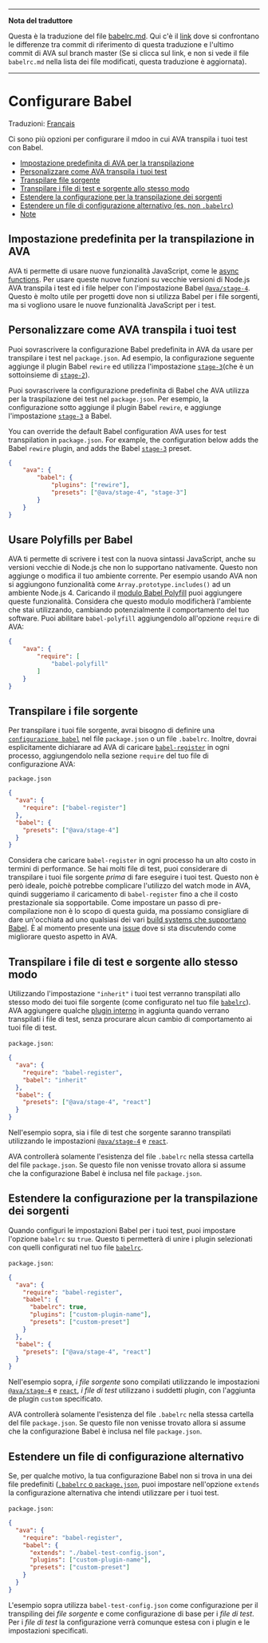 ___
**Nota del traduttore**

Questa è la traduzione del file [babelrc.md](https://github.com/avajs/ava/blob/main/docs/recipes/babelrc.md). Qui c'è il [link](https://github.com/avajs/ava/compare/c09462c3e515c41da8177a3d9ba5fb0f19759653...master#diff-0730bb7c2e8f9ea2438b52e419dd86c9) dove si confrontano le differenze tra commit di riferimento di questa traduzione e l'ultimo commit di AVA sul branch master (Se si clicca sul link, e non si vede il file `babelrc.md` nella lista dei file modificati, questa traduzione è aggiornata).
___
# Configurare Babel

Traduzioni: [Français](https://github.com/avajs/ava-docs/blob/master/fr_FR/docs/recipes/babelrc.md)

Ci sono più opzioni per configurare il mdoo in cui AVA transpila i tuoi test con Babel.

 - [Impostazione predefinita di AVA per la transpilazione](#impostazione-predefinita-per-la-transpilazione-in-ava)
 - [Personalizzare come AVA transpila i tuoi test](personalizzare-come-ava-transpila-i-tuoi-test)
 - [Transpilare file sorgente](#transpilare-file-sorgente)
 - [Transpilare i file di test e sorgente allo stesso modo](#transpilare-file-di-test-e-sorgenti-allo-stesso-modo)
 - [Estendere la configurazione per la transpilazione dei sorgenti](#extendere-la-configurazione-per-la-traspilazione-dei-sorgenti)
 - [Estendere un file di configurazione alternativo (es. non `.babelrc`)](#estendere-un-file-di-configurazione-alternativo)
 - [Note](#note)

## Impostazione predefinita per la transpilazione in AVA

AVA ti permette di usare nuove funzionalità JavaScript, come le [async functions](https://github.com/avajs/ava#async-function-support). Per usare queste nuove funzioni su vecchie versioni di Node.js AVA transpila i test ed i file helper con l'impostazione Babel [`@ava/stage-4`](https://github.com/avajs/babel-preset-stage-4). Questo è molto utile per progetti dove non si utilizza Babel per i file sorgenti, ma si vogliono usare le nuove funzionalità JavaScript per i test.

## Personalizzare come AVA transpila i tuoi test

Puoi sovrascrivere la configurazione Babel predefinita in AVA da usare per transpilare i test nel `package.json`. Ad esempio, la configurazione seguente aggiunge il plugin Babel `rewire` ed utilizza l'impostazione [`stage-3`](http://babeljs.io/docs/plugins/preset-stage-3/)(che è un sottoinsieme di [`stage-2`](http://babeljs.io/docs/plugins/preset-stage-2/)).

Puoi sovrascrivere la configurazione predefinita di Babel che AVA utilizza per la traspilazione dei test nel `package.json`. Per esempio, la configurazione sotto aggiunge il plugin Babel `rewire`, e aggiunge l'impostazione [`stage-3`](http://babeljs.io/docs/plugins/preset-stage-3/) a Babel.

You can override the default Babel configuration AVA uses for test transpilation in `package.json`. For example, the configuration below adds the Babel `rewire` plugin, and adds the Babel [`stage-3`](http://babeljs.io/docs/plugins/preset-stage-3/) preset.

```json
{
    "ava": {
        "babel": {
            "plugins": ["rewire"],
            "presets": ["@ava/stage-4", "stage-3"]
        }
    }
}
```

## Usare Polyfills per Babel

AVA ti permette di scrivere i test con la nuova sintassi JavaScript, anche su versioni vecchie di Node.js che non lo supportano nativamente. Questo non aggiunge o modifica il tuo ambiente corrente. Per esempio usando AVA non si aggiungono funzionalità come `Array.prototype.includes()` ad un ambiente Node.js 4.
Caricando il  [modulo Babel Polyfill](https://babeljs.io/docs/usage/polyfill/) puoi aggiungere queste funzionalità.
Considera che questo modulo modificherà l'ambiente che stai utilizzando, cambiando potenzialmente il comportamento del tuo software. Puoi abilitare `babel-polyfill` aggiungendolo all'opzione `require` di AVA:
```json
{
	"ava": {
		"require": [
			"babel-polyfill"
		]
	}
}
```

## Transpilare i file sorgente

Per transpilare i tuoi file sorgente, avrai bisogno di definire una [`configurazione babel`](http://babeljs.io/docs/usage/babelrc/) nel file `package.json` o un file `.babelrc`. Inoltre, dovrai esplicitamente dichiarare ad AVA di caricare [`babel-register`](http://babeljs.io/docs/usage/require/) in ogni processo, aggiungendolo nella sezione `require` del tuo file di configurazione AVA:

`package.json`

```json
{
  "ava": {
    "require": ["babel-register"]
  },
  "babel": {
    "presets": ["@ava/stage-4"]
  }
}
```

Considera che caricare `babel-register` in ogni processo ha un alto costo in termini di performance. Se hai molti file di test, puoi considerare di transpilare i tuoi file sorgente *prima* di fare eseguire i tuoi test. Questo non è però ideale, poichè potrebbe complicare l'utilizzo del watch mode in AVA, quindi suggeriamo il caricamento di `babel-register` fino a che il costo prestazionale sia sopportabile. Come impostare un passo di pre-compilazione non è lo scopo di questa guida, ma possiamo consigliare di dare un'occhiata ad uno qualsiasi dei vari [build systems che supportano Babel](http://babeljs.io/docs/setup/). È al momento presente una [issue](https://github.com/avajs/ava/issues/577) dove si sta discutendo come migliorare questo aspetto in AVA.

## Transpilare i file di test e sorgente allo stesso modo

Utilizzando l'impostazione `"inherit"` i tuoi test verranno transpilati allo stesso modo dei tuoi file sorgente (come configurato nel tuo file [`babelrc`](http://babeljs.io/docs/usage/babelrc/)). AVA aggiungere qualche [plugin interno](#note) in aggiunta quando verrano transpilati i file di test, senza procurare alcun cambio di comportamento ai tuoi file di test.

`package.json`:

```json
{
  "ava": {
    "require": "babel-register",
    "babel": "inherit"
  },
  "babel": {
    "presets": ["@ava/stage-4", "react"]
  }
}
```

Nell'esempio sopra, sia i file di test che sorgente saranno transpilati utilizzando le impostazioni [`@ava/stage-4`](https://github.com/avajs/babel-preset-stage-4) e [`react`](http://babeljs.io/docs/plugins/preset-react/).

AVA controllerà solamente l'esistenza del file `.babelrc` nella stessa cartella del file `package.json`. Se questo file non venisse trovato allora si assume che la configurazione Babel è inclusa nel file `package.json`.

## Estendere la configurazione per la transpilazione dei sorgenti

Quando configuri le impostazioni Babel per i tuoi test, puoi impostare l'opzione `babelrc` su `true`. Questo ti permetterà di unire i plugin selezionati con quelli configurati nel tuo file [`babelrc`](http://babeljs.io/docs/usage/babelrc/).

`package.json`:

```json
{
  "ava": {
    "require": "babel-register",
    "babel": {
      "babelrc": true,
      "plugins": ["custom-plugin-name"],
      "presets": ["custom-preset"]
    }
  },
  "babel": {
    "presets": ["@ava/stage-4", "react"]
  }
}
```

Nell'esempio sopra, *i file sorgente* sono compilati utilizzando le impostazioni [`@ava/stage-4`](https://github.com/avajs/babel-preset-stage-4) e [`react`](http://babeljs.io/docs/plugins/preset-react/), *i file di test* utilizzano i suddetti plugin, con l'aggiunta de plugin `custom` specificato.

AVA controllerà solamente l'esistenza del file `.babelrc` nella stessa cartella del file `package.json`. Se questo file non venisse trovato allora si assume che la configurazione Babel è inclusa nel file `package.json`.

## Estendere un file di configurazione alternativo

Se, per qualche motivo, la tua configurazione Babel non si trova in una dei file predefiniti ([`.babelrc` o `package.json`](http://babeljs.io/docs/usage/babelrc/), puoi impostare nell'opzione `extends` la configurazione alternativa che intendi utilizzare per i tuoi test.

`package.json`:

```json
{
  "ava": {
    "require": "babel-register",
    "babel": {
      "extends": "./babel-test-config.json",
      "plugins": ["custom-plugin-name"],
      "presets": ["custom-preset"]
    }
  }
}
```

L'esempio sopra utilizza `babel-test-config.json` come configurazione per il transpiling dei *file sorgente* e come configurazione di base per i *file di test*. Per i *file di test* la configurazione verrà comunque estesa con i plugin e le impostazioni specificati.